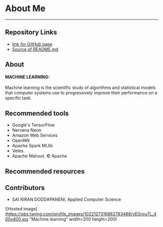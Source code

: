 # About Me
--------------------------------------------------------------------------------------------------------------


## Repository Links
-  [link for GitHub page](https://saikirandd.github.io/aboutme/ "page")
-  [Source of README.md ](https://github.com/saikirandd/aboutme "Source")
## About
#### MACHINE LEARNING:
Machine learning is the scientific study of algorithms and statistical models that computer systems use to progressively improve their performance on a specific task.
## Recommended tools
- Google's TensorFlow
- Nervana Neon
- Amazon Web Services
- OpenNN
- Apache Spark MLlib
- Veles. 
- Apache Mahout. © Apache

## Recommended resources



## Contributors
- SAI KIRAN DODDAPANENI, Applied Computer Science

![Hosted image](https://pbs.twimg.com/profile_images/1022127316862783488/yEGrou7L_400x400.jpg "Machine learning" width=200 height=200)




